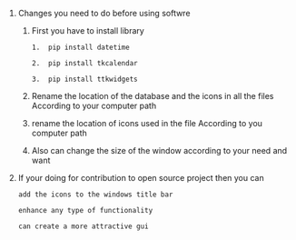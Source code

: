 1.  Changes you need to do before using softwre


    1.  First you have to install library


            1.  pip install datetime

            2.  pip install tkcalendar

            3.  pip install ttkwidgets


    2.  Rename the location of the database and the icons in all the files According to your computer path
    
    3.  rename the location of icons used in the file According to you computer path
    
    4.  Also can change the size of the window according to your need and want


2.  If your doing for contribution to open source project then you can
        
        add the icons to the windows title bar
        
        enhance any type of functionality
        
        can create a more attractive gui 